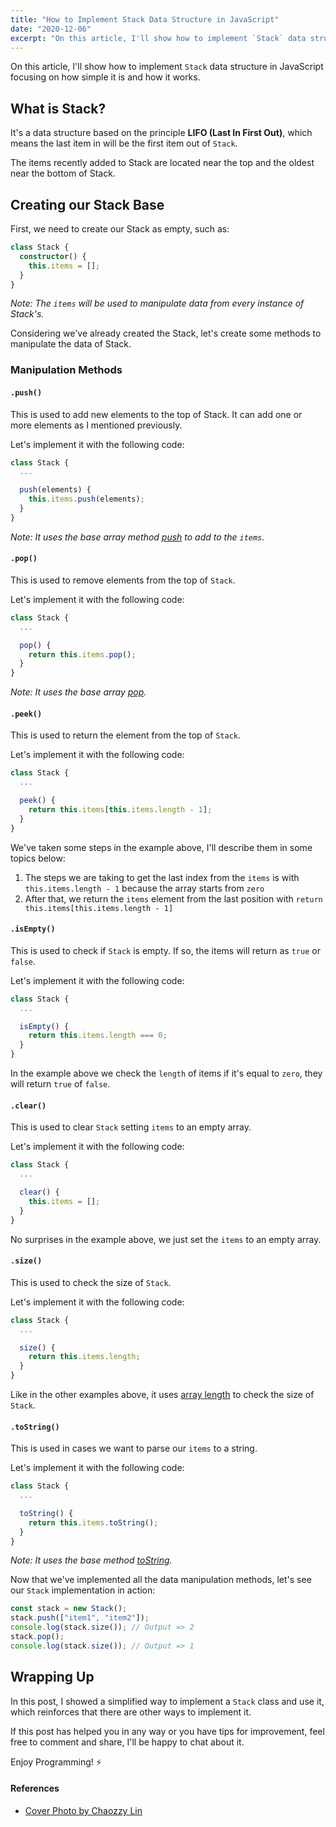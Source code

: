 ```yaml
---
title: "How to Implement Stack Data Structure in JavaScript"
date: "2020-12-06"
excerpt: "On this article, I'll show how to implement `Stack` data structure in JavaScript focusing on how simple it is and how it works."
---
```


On this article, I'll show how to implement `Stack` data structure in JavaScript focusing on how simple it is and how it works.

## What is Stack?

It's a data structure based on the principle **LIFO (Last In First Out)**, which means the last item in will be the first item out of `Stack`.

The items recently added to Stack are located near the top and the oldest near the bottom of Stack.

## Creating our Stack Base

First, we need to create our Stack as empty, such as:

```ts
class Stack {
  constructor() {
    this.items = [];
  }
}
```

_Note: The `items` will be used to manipulate data from every instance of Stack's._

Considering we've already created the Stack, let's create some methods to manipulate the data of Stack.

### Manipulation Methods

#### `.push()`

This is used to add new elements to the top of Stack. It can add one or more elements as I mentioned previously.

Let's implement it with the following code:

```ts
class Stack {
  ...

  push(elements) {
    this.items.push(elements);
  }
}
```

_Note: It uses the base array method [push](https://developer.mozilla.org/en-US/docs/Web/JavaScript/Reference/Global_Objects/Array/push) to add to the `items`._

#### `.pop()`

This is used to remove elements from the top of `Stack`.

Let's implement it with the following code:

```ts
class Stack {
  ...

  pop() {
    return this.items.pop();
  }
}
```

_Note: It uses the base array [pop](https://developer.mozilla.org/en-US/docs/Web/JavaScript/Reference/Global_Objects/Array/pop)._

#### `.peek()`

This is used to return the element from the top of `Stack`.

Let's implement it with the following code:

```ts
class Stack {
  ...

  peek() {
    return this.items[this.items.length - 1];
  }
}
```

We've taken some steps in the example above, I'll describe them in some topics below:

1. The steps we are taking to get the last index from the `items` is with `this.items.length - 1` because the array starts from `zero`
2. After that, we return the `items` element from the last position with `return this.items[this.items.length - 1]`

#### `.isEmpty()`

This is used to check if `Stack` is empty. If so, the items will return as `true` or `false`.

Let's implement it with the following code:

```ts
class Stack {
  ...

  isEmpty() {
    return this.items.length === 0;
  }
}
```

In the example above we check the `length` of items if it's equal to `zero`, they will return `true` of `false`.

#### `.clear()`

This is used to clear `Stack` setting `items` to an empty array.

Let's implement it with the following code:

```ts
class Stack {
  ...

  clear() {
    this.items = [];
  }
}
```

No surprises in the example above, we just set the `items` to an empty array.

#### `.size()`

This is used to check the size of `Stack`.

Let's implement it with the following code:

```ts
class Stack {
  ...

  size() {
    return this.items.length;
  }
}
```

Like in the other examples above, it uses [array length](https://developer.mozilla.org/en-US/docs/Web/JavaScript/Reference/Global_Objects/Array/length) to check the size of `Stack`.

#### `.toString()`

This is used in cases we want to parse our `items` to a string.

Let's implement it with the following code:

```ts
class Stack {
  ...

  toString() {
    return this.items.toString();
  }
}
```

_Note: It uses the base method [toString](https://developer.mozilla.org/en-US/docs/Web/API/Location/toString)._

Now that we've implemented all the data manipulation methods, let's see our `Stack`
implementation in action:

```ts
const stack = new Stack();
stack.push(["item1", "item2"]);
console.log(stack.size()); // Output => 2
stack.pop();
console.log(stack.size()); // Output => 1
```

## Wrapping Up

In this post, I showed a simplified way to implement a `Stack` class and use it, which reinforces that there are other ways to implement it.

If this post has helped you in any way or you have tips for improvement, feel free to comment and share, I'll be happy to chat about it.

Enjoy Programming! ⚡️

#### References

- [Cover Photo by Chaozzy Lin](https://unsplash.com/photos/Rsg-wY7pbDY)
